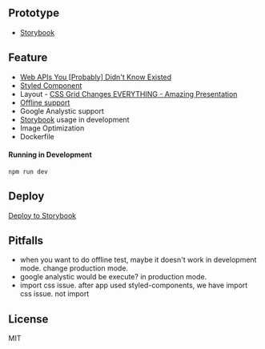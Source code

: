 ## Prototype

- [Storybook](https://bobeenlee.github.io/bbl)

## Feature

- [Web APIs You [Probably] Didn't Know Existed](https://www.youtube.com/watch?v=EZpdEljk5dY)
- [Styled Component](https://github.com/styled-components/styled-components)
- Layout - [CSS Grid Changes EVERYTHING - Amazing Presentation](https://www.youtube.com/watch?v=7kVeCqQCxlk)
- [Offline support](https://jakearchibald.com/2014/offline-cookbook/)
- Google Analystic support
- [Storybook](https://github.com/storybooks/storybook) usage in development
- Image Optimization
- Dockerfile

#### Running in Development

`npm run dev`

## Deploy

[Deploy to Storybook](https://github.com/storybooks/storybook-deployer)

## Pitfalls

- when you want to do offline test, maybe it doesn't work in development mode. change production mode.
- google analystic would be execute? in production mode.
- import css issue. after app used styled-components, we have import css issue. not import

## License

MIT
